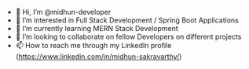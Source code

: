 - 👋 Hi, I’m @midhun-developer
- 👀 I’m interested in Full Stack Development / Spring Boot Applications
- 🌱 I’m currently learning MERN Stack Development
- 💞️ I’m looking to collaborate on fellow Developers on different projects
- 📫 How to reach me through my LinkedIn profile (https://www.linkedin.com/in/midhun-sakravarthy/)

<!---
midhun-gituser/midhun-gituser is a ✨ special ✨ repository because its `README.md` (this file) appears on your GitHub profile.
You can click the Preview link to take a look at your changes.
--->
